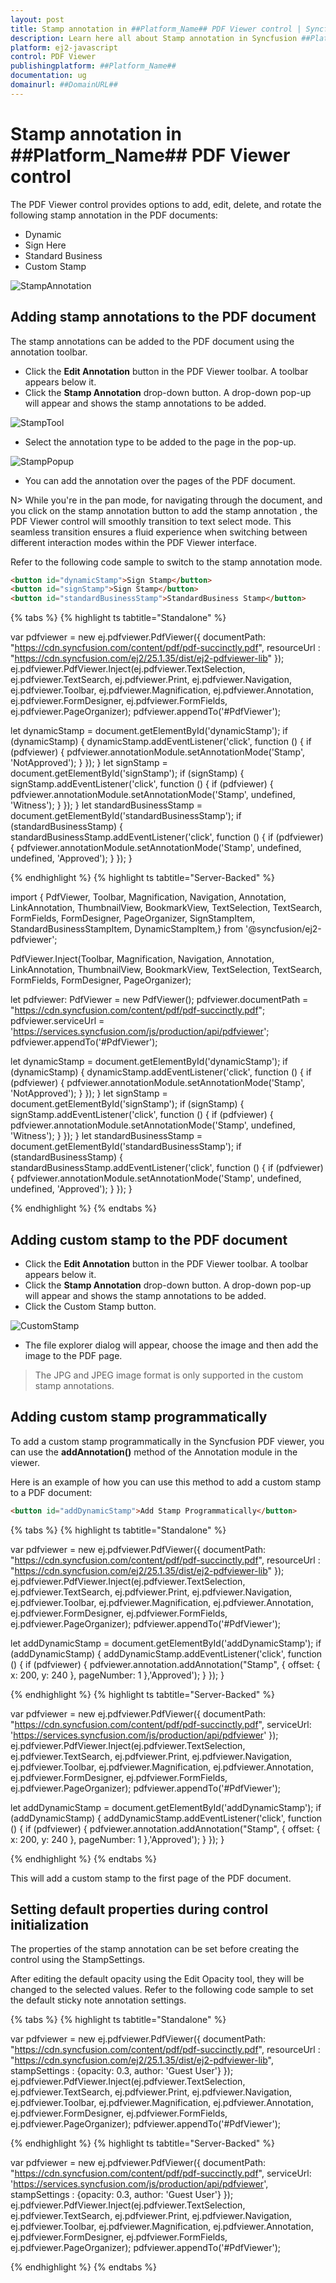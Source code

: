 ```yaml
---
layout: post
title: Stamp annotation in ##Platform_Name## PDF Viewer control | Syncfusion
description: Learn here all about Stamp annotation in Syncfusion ##Platform_Name## PDF Viewer control of Syncfusion Essential JS 2 and more.
platform: ej2-javascript
control: PDF Viewer
publishingplatform: ##Platform_Name##
documentation: ug
domainurl: ##DomainURL##
---
```


# Stamp annotation in ##Platform_Name## PDF Viewer control

The PDF Viewer control provides options to add, edit, delete, and rotate the following stamp annotation in the PDF documents:

* Dynamic
* Sign Here
* Standard Business
* Custom Stamp

![StampAnnotation](../../pdfviewer/images/stamp_annot.png)

## Adding stamp annotations to the PDF document

The stamp annotations can be added to the PDF document using the annotation toolbar.

* Click the **Edit Annotation** button in the PDF Viewer toolbar. A toolbar appears below it.
* Click the **Stamp Annotation** drop-down button. A drop-down pop-up will appear and shows the stamp annotations to be added.

![StampTool](../../pdfviewer/images/stamp_tool.png)

* Select the annotation type to be added to the page in the pop-up.

![StampPopup](../../pdfviewer/images/selectstamp_annot.png)

* You can add the annotation over the pages of the PDF document.

N> While you're in the pan mode, for navigating through the document, and you click on the stamp annotation button to add the stamp annotation , the PDF Viewer control will smoothly transition to text select mode. This seamless transition ensures a fluid experience when switching between different interaction modes within the PDF Viewer interface.

Refer to the following code sample to switch to the stamp annotation mode.

```html
<button id="dynamicStamp">Sign Stamp</button>
<button id="signStamp">Sign Stamp</button>
<button id="standardBusinessStamp">StandardBusiness Stamp</button>
```
{% tabs %}
{% highlight ts tabtitle="Standalone" %}

var pdfviewer = new ej.pdfviewer.PdfViewer({
                    documentPath: "https://cdn.syncfusion.com/content/pdf/pdf-succinctly.pdf",
                    resourceUrl : "https://cdn.syncfusion.com/ej2/25.1.35/dist/ej2-pdfviewer-lib"
                });
ej.pdfviewer.PdfViewer.Inject(ej.pdfviewer.TextSelection, ej.pdfviewer.TextSearch, ej.pdfviewer.Print, ej.pdfviewer.Navigation, ej.pdfviewer.Toolbar,
                              ej.pdfviewer.Magnification, ej.pdfviewer.Annotation, ej.pdfviewer.FormDesigner, ej.pdfviewer.FormFields, ej.pdfviewer.PageOrganizer);
pdfviewer.appendTo('#PdfViewer');

let dynamicStamp = document.getElementById('dynamicStamp');
if (dynamicStamp) {
    dynamicStamp.addEventListener('click', function () {
        if (pdfviewer) {
            pdfviewer.annotationModule.setAnnotationMode('Stamp', 'NotApproved');
        }
    });
}
let signStamp = document.getElementById('signStamp');
if (signStamp) {
    signStamp.addEventListener('click', function () {
        if (pdfviewer) {
            pdfviewer.annotationModule.setAnnotationMode('Stamp', undefined, 'Witness');
        }
    });
}
let standardBusinessStamp = document.getElementById('standardBusinessStamp');
if (standardBusinessStamp) {
    standardBusinessStamp.addEventListener('click', function () {
        if (pdfviewer) {
            pdfviewer.annotationModule.setAnnotationMode('Stamp', undefined, undefined, 'Approved');
        }
    });
}

{% endhighlight %}
{% highlight ts tabtitle="Server-Backed" %}

import { PdfViewer, Toolbar, Magnification, Navigation, Annotation, LinkAnnotation, ThumbnailView, BookmarkView, TextSelection, TextSearch, FormFields, FormDesigner, PageOrganizer, SignStampItem, StandardBusinessStampItem, DynamicStampItem,} from '@syncfusion/ej2-pdfviewer';

PdfViewer.Inject(Toolbar, Magnification, Navigation, Annotation, LinkAnnotation, ThumbnailView, BookmarkView, TextSelection, TextSearch, FormFields, FormDesigner, PageOrganizer);

let pdfviewer: PdfViewer = new PdfViewer();
pdfviewer.documentPath = "https://cdn.syncfusion.com/content/pdf/pdf-succinctly.pdf";
pdfviewer.serviceUrl = 'https://services.syncfusion.com/js/production/api/pdfviewer';
pdfviewer.appendTo('#PdfViewer');

let dynamicStamp = document.getElementById('dynamicStamp');
if (dynamicStamp) {
    dynamicStamp.addEventListener('click', function () {
        if (pdfviewer) {
            pdfviewer.annotationModule.setAnnotationMode('Stamp', 'NotApproved');
        }
    });
}
let signStamp = document.getElementById('signStamp');
if (signStamp) {
    signStamp.addEventListener('click', function () {
        if (pdfviewer) {
            pdfviewer.annotationModule.setAnnotationMode('Stamp', undefined, 'Witness');
        }
    });
}
let standardBusinessStamp = document.getElementById('standardBusinessStamp');
if (standardBusinessStamp) {
    standardBusinessStamp.addEventListener('click', function () {
        if (pdfviewer) {
            pdfviewer.annotationModule.setAnnotationMode('Stamp', undefined, undefined, 'Approved');
        }
    });
}

{% endhighlight %}
{% endtabs %}

## Adding custom stamp to the PDF document

* Click the **Edit Annotation** button in the PDF Viewer toolbar. A toolbar appears below it.
* Click the **Stamp Annotation** drop-down button. A drop-down pop-up will appear and shows the stamp annotations to be added.
* Click the Custom Stamp button.

![CustomStamp](../../pdfviewer/images/customStamp.png)

* The file explorer dialog will appear, choose the image and then add the image to the PDF page.

>The JPG and JPEG image format is only supported in the custom stamp annotations.

## Adding custom stamp programmatically

To add a custom stamp programmatically in the Syncfusion PDF viewer, you can use the **addAnnotation()** method of the Annotation module in the viewer.

Here is an example of how you can use this method to add a custom stamp to a PDF document:

```html
<button id="addDynamicStamp">Add Stamp Programmatically</button>
```
{% tabs %}
{% highlight ts tabtitle="Standalone" %}

var pdfviewer = new ej.pdfviewer.PdfViewer({
                    documentPath: "https://cdn.syncfusion.com/content/pdf/pdf-succinctly.pdf",
                    resourceUrl : "https://cdn.syncfusion.com/ej2/25.1.35/dist/ej2-pdfviewer-lib"
                });
ej.pdfviewer.PdfViewer.Inject(ej.pdfviewer.TextSelection, ej.pdfviewer.TextSearch, ej.pdfviewer.Print, ej.pdfviewer.Navigation, ej.pdfviewer.Toolbar,
                              ej.pdfviewer.Magnification, ej.pdfviewer.Annotation, ej.pdfviewer.FormDesigner, ej.pdfviewer.FormFields, ej.pdfviewer.PageOrganizer);
pdfviewer.appendTo('#PdfViewer');

let addDynamicStamp = document.getElementById('addDynamicStamp');
if (addDynamicStamp) {
    addDynamicStamp.addEventListener('click', function () {
        if (pdfviewer) {
            pdfviewer.annotation.addAnnotation("Stamp", {
                offset: { x: 200, y: 240 },
                pageNumber: 1
            },'Approved');
        }
    });
}

{% endhighlight %}
{% highlight ts tabtitle="Server-Backed" %}

var pdfviewer = new ej.pdfviewer.PdfViewer({
                    documentPath: "https://cdn.syncfusion.com/content/pdf/pdf-succinctly.pdf",
                    serviceUrl: 'https://services.syncfusion.com/js/production/api/pdfviewer'
                });
ej.pdfviewer.PdfViewer.Inject(ej.pdfviewer.TextSelection, ej.pdfviewer.TextSearch, ej.pdfviewer.Print, ej.pdfviewer.Navigation, ej.pdfviewer.Toolbar,
                              ej.pdfviewer.Magnification, ej.pdfviewer.Annotation, ej.pdfviewer.FormDesigner, ej.pdfviewer.FormFields, ej.pdfviewer.PageOrganizer);
pdfviewer.appendTo('#PdfViewer');

let addDynamicStamp = document.getElementById('addDynamicStamp');
if (addDynamicStamp) {
    addDynamicStamp.addEventListener('click', function () {
        if (pdfviewer) {
            pdfviewer.annotation.addAnnotation("Stamp", {
                offset: { x: 200, y: 240 },
                pageNumber: 1
            },'Approved');
        }
    });
}

{% endhighlight %}
{% endtabs %}

This will add a custom stamp to the first page of the PDF document.

## Setting default properties during control initialization

The properties of the stamp annotation can be set before creating the control using the StampSettings.

After editing the default opacity using the Edit Opacity tool, they will be changed to the selected values.
Refer to the following code sample to set the default sticky note annotation settings.

{% tabs %}
{% highlight ts tabtitle="Standalone" %}

var pdfviewer = new ej.pdfviewer.PdfViewer({
                    documentPath: "https://cdn.syncfusion.com/content/pdf/pdf-succinctly.pdf",
                    resourceUrl : "https://cdn.syncfusion.com/ej2/25.1.35/dist/ej2-pdfviewer-lib",
                    stampSettings : {opacity: 0.3, author: 'Guest User'}
                });
ej.pdfviewer.PdfViewer.Inject(ej.pdfviewer.TextSelection, ej.pdfviewer.TextSearch, ej.pdfviewer.Print, ej.pdfviewer.Navigation, ej.pdfviewer.Toolbar,
                              ej.pdfviewer.Magnification, ej.pdfviewer.Annotation, ej.pdfviewer.FormDesigner, ej.pdfviewer.FormFields, ej.pdfviewer.PageOrganizer);
pdfviewer.appendTo('#PdfViewer');

{% endhighlight %}
{% highlight ts tabtitle="Server-Backed" %}

var pdfviewer = new ej.pdfviewer.PdfViewer({
                    documentPath: "https://cdn.syncfusion.com/content/pdf/pdf-succinctly.pdf",
                    serviceUrl: 'https://services.syncfusion.com/js/production/api/pdfviewer',
                    stampSettings : {opacity: 0.3, author: 'Guest User'}
                });
ej.pdfviewer.PdfViewer.Inject(ej.pdfviewer.TextSelection, ej.pdfviewer.TextSearch, ej.pdfviewer.Print, ej.pdfviewer.Navigation, ej.pdfviewer.Toolbar,
                              ej.pdfviewer.Magnification, ej.pdfviewer.Annotation, ej.pdfviewer.FormDesigner, ej.pdfviewer.FormFields, ej.pdfviewer.PageOrganizer);
pdfviewer.appendTo('#PdfViewer');

{% endhighlight %}
{% endtabs %}

